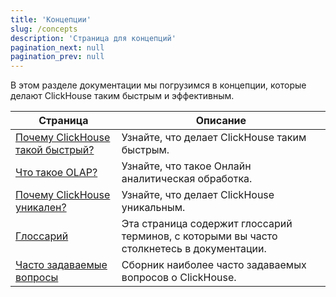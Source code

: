```yaml
---
title: 'Концепции'
slug: /concepts
description: 'Страница для концепций'
pagination_next: null
pagination_prev: null
---
```


В этом разделе документации мы погрузимся в концепции, которые делают ClickHouse таким быстрым и эффективным.

| Страница                                                           | Описание                                                                                |
|-------------------------------------------------------------------|----------------------------------------------------------------------------------------|
| [Почему ClickHouse такой быстрый?](./why-clickhouse-is-so-fast.md) | Узнайте, что делает ClickHouse таким быстрым.                                         |
| [Что такое OLAP?](./olap.md)                                      | Узнайте, что такое Онлайн аналитическая обработка.                                     |
| [Почему ClickHouse уникален?](../about-us/distinctive-features.md) | Узнайте, что делает ClickHouse уникальным.                                            |
| [Глоссарий](./glossary.md)                                        | Эта страница содержит глоссарий терминов, с которыми вы часто столкнетесь в документации. |
| [Часто задаваемые вопросы](../faq/index.md)                       | Сборник наиболее часто задаваемых вопросов о ClickHouse.                              |
